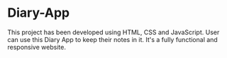 # Diary-App

This project has been developed using HTML, CSS and JavaScript.
User can use this Diary App to keep their notes in it.
It's a fully functional and responsive website.
